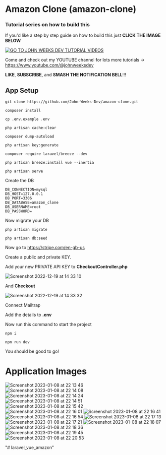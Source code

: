 # Amazon Clone (amazon-clone)

### Tutorial series on how to build this

If you'd like a step by step guide on how to build this just **CLICK THE IMAGE BELOW**

[![GO TO JOHN WEEKS DEV TUTORIAL VIDEOS](https://user-images.githubusercontent.com/108229029/220291890-aef4e3e0-2b9b-43a3-ad49-e06be9b63915.jpeg)](https://www.youtube.com/watch?v=SAUKvG6ILSs)

Come and check out my YOUTUBE channel for lots more tutorials -> https://www.youtube.com/@johnweeksdev

**LIKE**, **SUBSCRIBE**, and **SMASH THE NOTIFICATION BELL**!!!

## App Setup

```
git clone https://github.com/John-Weeks-Dev/amazon-clone.git

composer install 

cp .env.example .env 

php artisan cache:clear 

composer dump-autoload 

php artisan key:generate

composer require laravel/breeze --dev

php artisan breeze:install vue --inertia

php artisan serve
```

Create the DB
```
DB_CONNECTION=mysql
DB_HOST=127.0.0.1
DB_PORT=3306
DB_DATABASE=amazon_clone
DB_USERNAME=root
DB_PASSWORD=
```
Now migrate your DB
```
php artisan migrate

php artisan db:seed
```

Now go to https://stripe.com/en-gb-us

Create a public and private KEY.

Add your new PRIVATE API KEY to **CheckoutController.php**

![Screenshot 2022-12-19 at 14 33 10](https://user-images.githubusercontent.com/108229029/211271467-926303ac-9e21-4557-bd2e-df781697283f.png)

And **Checkout**

![Screenshot 2022-12-19 at 14 33 32](https://user-images.githubusercontent.com/108229029/211272867-c81d401f-9e37-44e3-bc82-df8407b30247.png)

Connect Mailtrap

Add the details to **.env**

Now run this command to start the project 
```
npm i

npm run dev
```

You should be good to go!

# Application Images
![Screenshot 2023-01-08 at 22 13 46](https://user-images.githubusercontent.com/108229029/211273079-e792667b-a16f-4ea3-a726-4be3fbe133cc.png)
![Screenshot 2023-01-08 at 22 14 08](https://user-images.githubusercontent.com/108229029/211274170-a74fe46b-5fe3-4654-b675-22f9d7579e38.png)
![Screenshot 2023-01-08 at 22 14 24](https://user-images.githubusercontent.com/108229029/211274612-83fe1ccc-12c9-4934-a411-8ba6c5a66eeb.png)
![Screenshot 2023-01-08 at 22 14 51](https://user-images.githubusercontent.com/108229029/211274617-ae2d3138-f116-494f-b625-18f9e27d5bd8.png)
![Screenshot 2023-01-08 at 22 15 42](https://user-images.githubusercontent.com/108229029/211274628-0bd1e5f9-7fbb-41f9-86bf-4860e723a7e4.png)
![Screenshot 2023-01-08 at 22 16 01](https://user-images.githubusercontent.com/108229029/211274638-9d3461a8-617d-4797-868d-c1ed285c57d7.png)
![Screenshot 2023-01-08 at 22 16 41](https://user-images.githubusercontent.com/108229029/211274648-9d55d0a7-ef43-49fb-b332-8b43ed6f0334.png)
![Screenshot 2023-01-08 at 22 16 54](https://user-images.githubusercontent.com/108229029/211274652-1da2b0c5-8033-4f40-95d8-ecbbb7925305.png)
![Screenshot 2023-01-08 at 22 17 13](https://user-images.githubusercontent.com/108229029/211274658-c1a46bde-f438-4467-848b-50bfbd607ca0.png)
![Screenshot 2023-01-08 at 22 17 21](https://user-images.githubusercontent.com/108229029/211274662-665e1c76-a5fa-4e13-9bbc-6de831a712bd.png)
![Screenshot 2023-01-08 at 22 18 07](https://user-images.githubusercontent.com/108229029/211274663-4fe0ebd2-d553-47db-bdca-e8ca5974f7b0.png)
![Screenshot 2023-01-08 at 22 18 36](https://user-images.githubusercontent.com/108229029/211274673-736a05f2-c236-4e02-8840-8eccfaa80658.png)
![Screenshot 2023-01-08 at 22 19 45](https://user-images.githubusercontent.com/108229029/211274684-2f2c1af1-17ca-465f-892a-e5f1f24e2284.png)
![Screenshot 2023-01-08 at 22 20 53](https://user-images.githubusercontent.com/108229029/211274691-cd998330-ed21-4da8-a53f-6cf3dca8c38e.png)

"# laravel_vue_amazon" 
